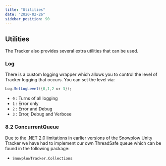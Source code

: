 ```yaml
---
title: "Utilities"
date: "2020-02-26"
sidebar_position: 90
---
```


## Utilities

The Tracker also provides several extra utilities that can be used.

### Log

There is a custom logging wrapper which allows you to control the level of Tracker logging that occurs. You can set the level via:

```csharp
Log.SetLogLevel({0,1,2 or 3});
```

- `0` : Turns of all logging
- `1` : Error only
- `2` : Error and Debug
- `3` : Error, Debug and Verbose

### [](https://github.com/snowplow/snowplow/wiki/Unity-Tracker#82-concurrentqueue)8.2 ConcurrentQueue

Due to the .NET 2.0 limitations in earlier versions of the Snowplow Unity Tracker we have had to implement our own ThreadSafe queue which can be found in the following package:

- `SnowplowTracker.Collections`
